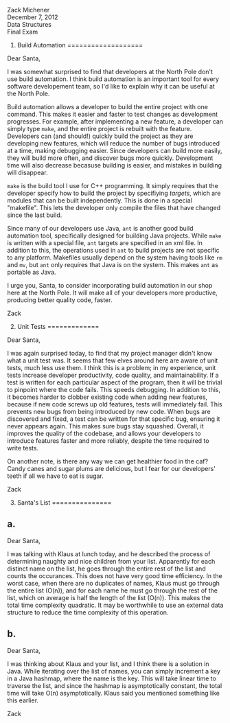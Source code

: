 Zack Michener  
December 7, 2012  
Data Structures  
Final Exam  

1) Build Automation
===================

Dear Santa,

I was somewhat surprised to find that developers at the North Pole don't use
build automation.  I think build automation is an important tool for every
software developement team, so I'd like to explain why it can be useful at the
North Pole.

Build automation allows a developer to build the entire project with one
command.  This makes it easier and faster to test changes as development
progresses.  For example, after implementing a new feature, a developer can
simply type `make`, and the entire project is rebuilt with the feature.
Developers can (and should!) quickly build the project as they are developing 
new features, which will reduce the number of bugs introduced at a time, making
debugging easier.  Since developers can build more easily, they will build more
often, and discover bugs more quickly.  Development time will also decrease
becasuse building is easier, and mistakes in building will disappear.

`make` is the build tool I use for C++ programming.  It simply requires that the
developer specify how to build the project by specifiying _targets_, which are
modules that can be built independently.  This is done in a special "makefile".
This lets the developer only compile the files that have changed since the last 
build.

Since many of our developers use Java, `ant` is another good build automation
tool, specifically designed for building Java projects.  While `make` is written
with a special file, `ant` targets are specified in an xml file.  In addition to
this, the operations used in `ant` to build projects are not specific to any
platform.  Makefiles usually depend on the system having tools like `rm` and
`mv`, but `ant` only requires that Java is on the system.  This makes `ant` as
portable as Java.

I urge you, Santa, to consider incorporating build automation in our shop here
at the North Pole.  It will make all of your developers more productive,
producing better quality code, faster.

Zack

2) Unit Tests
=============

Dear Santa,

I was again surprised today, to find that my project manager didn't know what a
unit test was.  It seems that few elves around here are aware of unit tests,
much less use them.  I think this is a problem; in my experience, unit tests
increase developer productivity, code quality, and maintainability.  If a test
is written for each particular aspect of the program, then it will be trivial to
pinpoint where the code fails.  This speeds debugging.  In addition to this, it
becomes harder to clobber existing code when adding new features, because if new
code screws up old features, tests will immediately fail.  This prevents new
bugs from being introduced by new code.  When bugs are discovered and fixed, a
test can be written for that specific bug, ensuring it never appears again.
This makes sure bugs stay squashed.  Overall, it improves the quality of the
codebase, and allows your developers to introduce features faster and more
reliably, despite the time required to write tests.

On another note, is there any way we can get healthier food in the caf?  Candy
canes and sugar plums are delicious, but I fear for our developers' teeth if all
we have to eat is sugar.

Zack

3) Santa's List
===============

a.
--

Dear Santa,

I was talking with Klaus at lunch today, and he described the process of
determining naughty and nice children from your list.  Apparently for each
distinct name on the list, he goes through the entire rest of the list and
counts the occurances.  This does not have very good time efficiency.  In the
worst case, when there are no duplicates of names, Klaus must go through the
entire list (O(n)), and for each name he must go through the rest of the list,
which on average is half the length of the list (O(n)).  This makes the total
time complexity quadratic.  It may be worthwhile to use an external data
structure to reduce the time complexity of this operation.

b.
--

Dear Santa,

I was thinking about Klaus and your list, and I think there is a solution in
Java.  While iterating over the list of names, you can simply increment a key in
a Java hashmap, where the name is the key.  This will take linear time to
traverse the list, and since the hashmap is asymptotically constant, the total
time will take O(n) asymptotically.  Klaus said you mentioned something like
this earlier.

Zack


